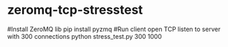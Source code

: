 # zeromq-tcp-stresstest
#Install ZeroMQ lib
pip install pyzmq
#Run client open TCP listen to server with 300 connections
python stress_test.py 300 1000
